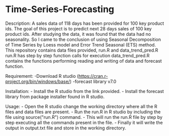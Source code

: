 # Time-Series-Forecasting

Description:
			A sales data of 118 days has been provided for 100 key product ids. The goal of this project is to predict next 28 days sales of 100 key product ids. After studying the data, it was found that the data had no seasonality. So I came to the conclusion of using Seasonal Decomposition of Time Series by Loess model and Error Trend Seasonal (ETS) method. 
			This repository contains data files provided, run.R and data_trend_pred.R
			run.R has step by step function calls for execution
			data_trend_pred.R contains the functions performing reading and writing of data and forecast function.

Requirement:
-Download R studio (https://cran.r-project.org/bin/windows/base/)
-forecast library v7.0

Installation:
		- Install the R studio from the link provided.
		- Install the forecast library from package installer found in R studio. 

Usage:
		- Open the R studio change the working directory where all the R files and data files are present.
		- Run the run.R in R studio by including the file using source("run.R") command.
		- This will run the run.R file by step by step executing all the commands present in the file.
		- Finally it will write the output in output.txt file and store in the working directory.

